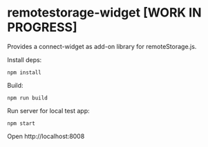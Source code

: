 # remotestorage-widget [WORK IN PROGRESS]

Provides a connect-widget as add-on library for remoteStorage.js.

Install deps:

    npm install

Build:

    npm run build

Run server for local test app:

    npm start

Open http://localhost:8008
